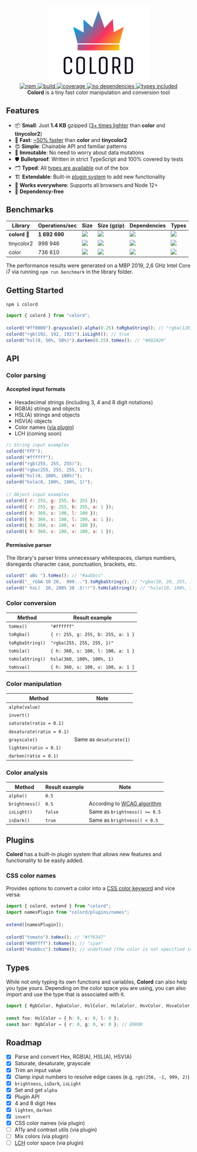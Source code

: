 <div align="center">
  <a href="https://github.com/omgovich/colord">
    <img src="logo.png" width="280" height="210" alt="colord" />
  </a>
</div>

<div align="center">
  <a href="https://npmjs.org/package/colord">
    <img alt="npm" src="https://img.shields.io/npm/v/colord.svg?labelColor=dd3a5e&color=6ead0a" />
  </a>
  <a href="https://github.com/omgovich/colord/actions">
    <img alt="build" src="https://img.shields.io/github/workflow/status/omgovich/colord/Node.js%20CI/master.svg?labelColor=dd3a5e&color=6ead0a" />
  </a>
  <a href="https://codecov.io/gh/omgovich/colord">
    <img alt="coverage" src="https://img.shields.io/codecov/c/github/omgovich/colord.svg?labelColor=dd3a5e&color=6ead0a" />
  </a>
  <a href="https://npmjs.org/package/colord">
    <img alt="no dependencies" src="https://badgen.net/bundlephobia/dependency-count/colord?labelColor=dd3a5e&color=6ead0a" />
  </a>
  <a href="https://npmjs.org/package/colord">
    <img alt="types included" src="https://badgen.net/npm/types/colord?labelColor=dd3a5e&color=6ead0a" />
  </a>
</div>

<div align="center">
  <strong>Colord</strong> is a tiny fast color manipulation and conversion tool
</div>

## Features

- 📦 **Small**: Just **1.4 KB** gzipped ([3+ times lighter](#benchmarks) than **color** and **tinycolor2**)
- 🚀 **Fast**: [~50% faster](#benchmarks) than **color** and **tinycolor2**
- 😍 **Simple**: Chainable API and familiar patterns
- 💪 **Immutable**: No need to worry about data mutations
- 🛡 **Bulletproof**: Written in strict TypeScript and 100% covered by tests
- 🗂 **Typed**: All [types are available](#types) out of the box
- 🏗 **Extendable**: Built-in [plugin system](#plugins) to add new functionality
- 👫 **Works everywhere**: Supports all browsers and Node 12+
- 💨 **Dependency-free**

## Benchmarks

| Library                       | <nobr>Operations/sec</nobr>   | Size                                                                                                                 | Size (gzip)                                                                                                             | Dependencies                                                                                                                      | Types                                                                                                         |
| ----------------------------- | ----------------------------- | -------------------------------------------------------------------------------------------------------------------- | ----------------------------------------------------------------------------------------------------------------------- | --------------------------------------------------------------------------------------------------------------------------------- | ------------------------------------------------------------------------------------------------------------- |
| <nobr><b>colord 👑</b></nobr> | <nobr><b>1 692 690</b></nobr> | [![](https://badgen.net/bundlephobia/min/colord?color=6ead0a&label=)](https://bundlephobia.com/result?p=colord)      | [![](https://badgen.net/bundlephobia/minzip/colord?color=6ead0a&label=)](https://bundlephobia.com/result?p=colord)      | [![](https://badgen.net/bundlephobia/dependency-count/colord?color=6ead0a&label=)](https://bundlephobia.com/result?p=colord)      | [![](https://badgen.net/npm/types/colord?color=6ead0a&label=)](https://bundlephobia.com/result?p=colord)      |
| tinycolor2                    | 998 946                       | [![](https://badgen.net/bundlephobia/min/tinycolor2?color=red&label=)](https://bundlephobia.com/result?p=tinycolor2) | [![](https://badgen.net/bundlephobia/minzip/tinycolor2?color=red&label=)](https://bundlephobia.com/result?p=tinycolor2) | [![](https://badgen.net/bundlephobia/dependency-count/tinycolor2?color=red&label=)](https://bundlephobia.com/result?p=tinycolor2) | [![](https://badgen.net/npm/types/tinycolor2?color=red&label=)](https://bundlephobia.com/result?p=tinycolor2) |
| color                         | 736 610                       | [![](https://badgen.net/bundlephobia/min/color?color=red&label=)](https://bundlephobia.com/result?p=color)           | [![](https://badgen.net/bundlephobia/minzip/color?color=red&label=)](https://bundlephobia.com/result?p=color)           | [![](https://badgen.net/bundlephobia/dependency-count/color?color=red&label=)](https://bundlephobia.com/result?p=color)           | [![](https://badgen.net/npm/types/color?color=red&label=)](https://bundlephobia.com/result?p=color)           |

The performance results were generated on a MBP 2019, 2,6 GHz Intel Core i7 via running `npm run benchmark` in the library folder.

## Getting Started

```
npm i colord
```

```js
import { colord } from "colord";

colord("#ff0000").grayscale().alpha(0.25).toRgbaString(); // "rgba(128, 128, 128, 0.25)"
colord("rgb(192, 192, 192)").isLight(); // true
colord("hsl(0, 50%, 50%)").darken(0.25).toHex(); // "#602020"
```

## API

### Color parsing

#### Accepted input formats

- Hexadecimal strings (including 3, 4 and 8 digit notations)
- RGB(A) strings and objects
- HSL(A) strings and objects
- HSV(A) objects
- Color names ([via plugin](#css-color-names))
- LCH (coming soon)

```js
// String input examples
colord("FFF");
colord("#ffffff");
colord("rgb(255, 255, 255)");
colord("rgba(255, 255, 255, 1)");
colord("hsl(0, 100%, 100%)");
colord("hsla(0, 100%, 100%, 1)");

// Object input examples
colord({ r: 255, g: 255, b: 255 });
colord({ r: 255, g: 255, b: 255, a: 1 });
colord({ h: 360, s: 100, l: 100 });
colord({ h: 360, s: 100, l: 100, a: 1 });
colord({ h: 360, s: 100, v: 100 });
colord({ h: 360, s: 100, v: 100, a: 1 });
```

#### Permissive parser

The library's parser trims unnecessary whitespaces, clamps numbers, disregards character case, punctuation, brackets, etc.

```js
colord(" aBc ").toHex(); // "#aabbcc"
colord("__rGbA 10 20,  999...").toRgbaString(); // "rgba(10, 20, 255, 1)"
colord(" hsL(  10, 200% 30 .5!!!").toHslaString(); // "hsla(10, 100%, 30%, 0.5)"
```

### Color conversion

| Method           | Result example                     |
| ---------------- | ---------------------------------- |
| `toHex()`        | `"#ffffff"`                        |
| `toRgba()`       | `{ r: 255, g: 255, b: 255, a: 1 }` |
| `toRgbaString()` | `"rgba(255, 255, 255, 1)"`         |
| `toHsla()`       | `{ h: 360, s: 100, l: 100, a: 1 }` |
| `toHslaString()` | `hsla(360, 100%, 100%, 1)`         |
| `toHsva()`       | `{ h: 360, s: 100, v: 100, a: 1 }` |

### Color manipulation

| Method                    | Note                    |
| ------------------------- | ----------------------- |
| `alpha(value)`            |                         |
| `invert()`                |                         |
| `saturate(ratio = 0.1)`   |                         |
| `desaturate(ratio = 0.1)` |                         |
| `grayscale()`             | Same as `desaturate(1)` |
| `lighten(ratio = 0.1)`    |                         |
| `darken(ratio = 0.1)`     |                         |

### Color analysis

| Method         | Result example | Note                                                                      |
| -------------- | -------------- | ------------------------------------------------------------------------- |
| `alpha()`      | `0.5`          |                                                                           |
| `brightness()` | `0.5`          | According to [WCAG algorithm](https://www.w3.org/TR/AERT/#color-contrast) |
| `isLight()`    | `false`        | Same as `brightness() >= 0.5`                                             |
| `isDark()`     | `true`         | Same as `brightness() < 0.5`                                              |

## Plugins

**Colord** has a built-in plugin system that allows new features and functionality to be easily added.

### CSS color names

Provides options to convert a color into a [CSS color keyword](https://developer.mozilla.org/en-US/docs/Web/CSS/color_value#color_keywords) and vice versa.

```js
import { colord, extend } from "colord";
import namesPlugin from "colord/plugins/names";

extend([namesPlugin]);

colord("tomato").toHex(); // "#ff6347"
colord("#00ffff").toName(); // "cyan"
colord("#aabbcc").toName(); // undefined (the color is not specified in CSS specs)
```

## Types

While not only typing its own functions and variables, **Colord** can also help you type yours. Depending on the color space you are using, you can also import and use the type that is associated with it.

```ts
import { RgbColor, RgbaColor, HslColor, HslaColor, HsvColor, HsvaColor } from "colord";

const foo: HslColor = { h: 0, s: 0, l: 0 };
const bar: RgbColor = { r: 0, g: 0, v: 0 }; // ERROR
```

## Roadmap

- [x] Parse and convert Hex, RGB(A), HSL(A), HSV(A)
- [x] Saturate, desaturate, grayscale
- [x] Trim an input value
- [x] Clamp input numbers to resolve edge cases (e.g. `rgb(256, -1, 999, 2)`)
- [x] `brightness`, `isDark`, `isLight`
- [x] Set and get `alpha`
- [x] Plugin API
- [x] 4 and 8 digit Hex
- [x] `lighten`, `darken`
- [x] `invert`
- [x] CSS color names (via plugin)
- [ ] A11y and contrast utils (via plugin)
- [ ] Mix colors (via plugin)
- [ ] [LCH](https://www.w3.org/TR/css-color-4/#specifying-lab-lch) color space (via plugin)
